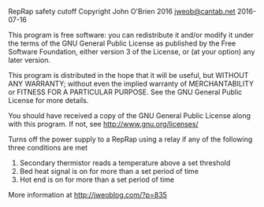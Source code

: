 RepRap safety cutoff
Copyright John O'Brien 2016
jweob@cantab.net 2016-07-16

This program is free software: you can redistribute it and/or modify
 it under the terms of the GNU General Public License as published by
 the Free Software Foundation, either version 3 of the License, or
 (at your option) any later version.

 This program is distributed in the hope that it will be useful,
 but WITHOUT ANY WARRANTY; without even the implied warranty of
 MERCHANTABILITY or FITNESS FOR A PARTICULAR PURPOSE.  See the
 GNU General Public License for more details.

 You should have received a copy of the GNU General Public License
 along with this program.  If not, see <http://www.gnu.org/licenses/>


Turns off the power supply to a RepRap using a relay if any of the following three conditions are met
1. Secondary thermistor reads a temperature above a set threshold
2. Bed heat signal is on for more than a set period of time
3. Hot end is on for more than a set period of time

More information at http://jweoblog.com/?p=835